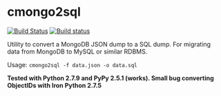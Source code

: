 # cmongo2sql
[![Build Status](https://travis-ci.org/stpettersens/cmongo2sql.svg?branch=master)](https://travis-ci.org/stpettersens/cmongo2sql) [![Build status](https://ci.appveyor.com/api/projects/status/github/stpettersens/cmongo2sql?branch=master&svg=true)](https://ci.appveyor.com/project/stpettersens/cmongo2sql)

Utility to convert a MongoDB JSON dump to a SQL dump.
For migrating data from MongoDB to MySQL or similar RDBMS.

Usage: `cmongo2sql -f data.json -o data.sql`

**Tested with Python 2.7.9 and PyPy 2.5.1 (works). Small bug converting ObjectIDs with Iron Python 2.7.5**
